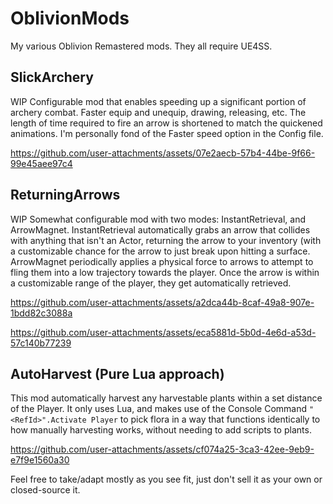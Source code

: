 # OblivionMods
My various Oblivion Remastered mods. They all require UE4SS.

## SlickArchery
WIP
Configurable mod that enables speeding up a significant portion of archery combat. Faster equip and unequip, drawing, releasing, etc. The length of time required to fire an arrow is shortened to match the quickened animations. I'm personally fond of the Faster speed option in the Config file.

https://github.com/user-attachments/assets/07e2aecb-57b4-44be-9f66-99e45aee97c4

## ReturningArrows
WIP
Somewhat configurable mod with two modes: InstantRetrieval, and ArrowMagnet. InstantRetrieval automatically grabs an arrow that collides with anything that isn't an Actor, returning the arrow to your inventory (with a customizable chance for the arrow to just break upon hitting a surface. ArrowMagnet periodically applies a physical force to arrows to attempt to fling them into a low trajectory towards the player. Once the arrow is within a customizable range of the player, they get automatically retrieved.

https://github.com/user-attachments/assets/a2dca44b-8caf-49a8-907e-1bdd82c3088a

https://github.com/user-attachments/assets/eca5881d-5b0d-4e6d-a53d-57c140b77239

## AutoHarvest (Pure Lua approach)
This mod automatically harvest any harvestable plants within a set distance of the Player. It only uses Lua, and makes use of the Console Command `"<RefId>".Activate Player` to pick flora in a way that functions identically to how manually harvesting works, without needing to add scripts to plants.

https://github.com/user-attachments/assets/cf074a25-3ca3-42ee-9eb9-e7f9e1560a30


Feel free to take/adapt mostly as you see fit, just don't sell it as your own or closed-source it.
